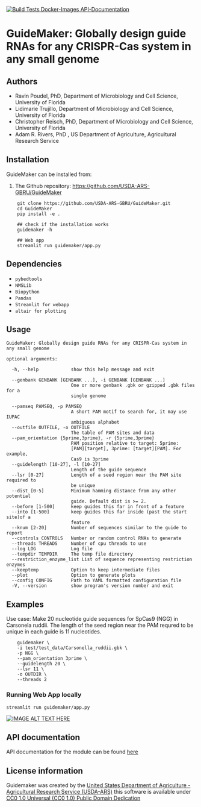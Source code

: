 [![Build Tests Docker-Images API-Documentation](https://github.com/USDA-ARS-GBRU/GuideMaker/actions/workflows/main.yml/badge.svg?branch=main)](https://github.com/USDA-ARS-GBRU/GuideMaker/actions/workflows/main.yml)

# GuideMaker: Globally design guide RNAs for any CRISPR-Cas system in any small genome


## Authors


* Ravin Poudel, PhD, Department of Microbiology and Cell Science, University of Florida
* Lidimarie Trujillo, Department of Microbiology and Cell Science, University of Florida
* Christopher Reisch, PhD, Department of Microbiology and Cell Science, University of Florida
* Adam R. Rivers, PhD , US Department of Agriculture, Agricultural Research Service



## Installation

GuideMaker can be installed from:

1. The Github repository: https://github.com/USDA-ARS-GBRU/GuideMaker

```{bash}
    git clone https://github.com/USDA-ARS-GBRU/GuideMaker.git
    cd GuideMaker
    pip install -e .

    ## check if the installation works
    guidemaker -h

    ## Web app
    streamlit run guidemaker/app.py 
```


## Dependencies

* ``pybedtools``
* ``NMSLib``
* ``Biopython``
* ``Pandas``
* ``Streamlit for webapp``
* ``altair for plotting``


## Usage

```
GuideMaker: Globally design guide RNAs for any CRISPR-Cas system in any small genome

optional arguments:

  -h, --help            show this help message and exit

  --genbank GENBANK [GENBANK ...], -i GENBANK [GENBANK ...]
                        One or more genbank .gbk or gzipped .gbk files for a
                        single genome

  --pamseq PAMSEQ, -p PAMSEQ
                        A short PAM motif to search for, it may use IUPAC
                        ambiguous alphabet
  --outfile OUTFILE, -o OUTFILE
                        The table of PAM sites and data
  --pam_orientation {5prime,3prime}, -r {5prime,3prime}
                        PAM position relative to target: 5prime:
                        [PAM][target], 3prime: [target][PAM]. For example,
                        Cas9 is 3prime
  --guidelength [10-27], -l [10-27]
                        Length of the guide sequence
  --lsr [0-27]          Length of a seed region near the PAM site required to
                        be unique
  --dist [0-5]          Minimum hamming distance from any other potential
                        guide. Default dist is >= 2.
  --before [1-500]      keep guides this far in front of a feature
  --into [1-500]        keep guides this far inside (past the start site)of a
                        feature
  --knum [2-20]         Number of sequences similar to the guide to report
  --controls CONTROLS   Number or random control RNAs to generate
  --threads THREADS     Number of cpu threads to use
  --log LOG             Log file
  --tempdir TEMPDIR     The temp file directory
  --restriction_enzyme_list List of sequence representing restriction enzymes
  --keeptemp            Option to keep intermediate files
  --plot                Option to generate plots
  --config CONFIG       Path to YAML formatted configuration file
  -V, --version         show program's version number and exit
```

## Examples


Use case: Make 20 nucleotide guide sequences for SpCas9 (NGG) in Carsonela ruddii. The length of the seed region near the PAM requred to be unique in each guide is 11 nucleotides.

```
    guidemaker \
    -i test/test_data/Carsonella_ruddii.gbk \
    -p NGG \
    --pam_orientation 3prime \
    --guidelength 20 \
    --lsr 11 \
    -o OUTDIR \
    --threads 2

```

### Running Web App locally

```{bash}
streamlit run guidemaker/app.py 
```

[![IMAGE ALT TEXT HERE](https://github.com/USDA-ARS-GBRU/GuideMaker/blob/rp01/GuideMakerApp.png)](https://guidemaker.org)

## API documentation

API documentation for the module can be found [here](https://guidemaker.org/html/guidemaker/index.html)

## License information

Guidemaker was created by the [United States Department of Agriculture - Agricultural Research Service (USDA-ARS)](https://www.ars.usda.gov/) this software is available under [CC0 1.0 Universal (CC0 1.0) Public Domain Dedication](https://creativecommons.org/publicdomain/zero/1.0/)

